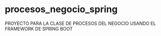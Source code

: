 # procesos_negocio_spring
PROYECTO PARA LA CLASE DE PROCESOS DEL NEGOCIO USANDO EL FRAMEWORK DE SPRING BOOT
